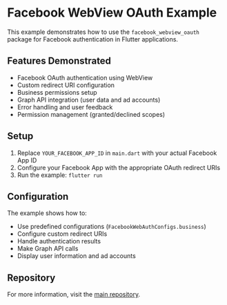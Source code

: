 # Facebook WebView OAuth Example

This example demonstrates how to use the `facebook_webview_oauth` package for Facebook authentication in Flutter applications.

## Features Demonstrated

- Facebook OAuth authentication using WebView
- Custom redirect URI configuration
- Business permissions setup
- Graph API integration (user data and ad accounts)
- Error handling and user feedback
- Permission management (granted/declined scopes)

## Setup

1. Replace `YOUR_FACEBOOK_APP_ID` in `main.dart` with your actual Facebook App ID
2. Configure your Facebook App with the appropriate OAuth redirect URIs
3. Run the example: `flutter run`

## Configuration

The example shows how to:

- Use predefined configurations (`FacebookWebAuthConfigs.business`)
- Configure custom redirect URIs
- Handle authentication results
- Make Graph API calls
- Display user information and ad accounts

## Repository

For more information, visit the [main repository](https://github.com/draz26648/facebook_webview_oauth).

